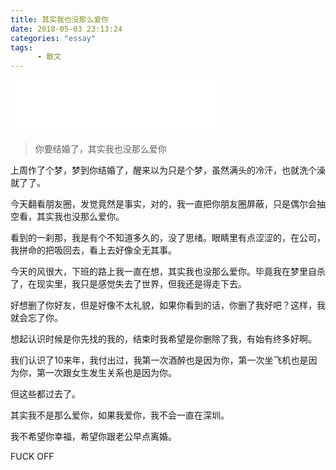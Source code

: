 ```yaml
---
title: 其实我也没那么爱你
date: 2018-05-03 23:13:24
categories: "essay"
tags:
      - 散文
---
```


<iframe frameborder="no" border="0" marginwidth="0" marginheight="0" width=330 height=86 src="//music.163.com/outchain/player?type=2&id=509311810&auto=1&height=66"></iframe>

> 你要结婚了，其实我也没那么爱你

上周作了个梦，梦到你结婚了，醒来以为只是个梦，虽然满头的冷汗，也就洗个澡就了了。

今天翻看朋友圈，发觉竟然是事实，对的，我一直把你朋友圈屏蔽，只是偶尔会抽空看，其实我也没那么爱你。

看到的一刹那，我是有个不知道多久的，没了思绪。眼睛里有点涩涩的，在公司，我拼命的把吸回去，看上去好像全无其事。

今天的风很大，下班的路上我一直在想，其实我也没那么爱你。毕竟我在梦里自杀了，在现实里，我只是感觉失去了世界，但我还是得走下去。

好想删了你好友，但是好像不太礼貌，如果你看到的话，你删了我好吧？这样，我就会忘了你。

想起认识时候是你先找的我的，结束时我希望是你删除了我，有始有终多好啊。

我们认识了10来年，我付出过，我第一次酒醉也是因为你，第一次坐飞机也是因为你，第一次跟女生发生关系也是因为你。

但这些都过去了。

其实我不是那么爱你，如果我爱你，我不会一直在深圳。

我不希望你幸福，希望你跟老公早点离婚。

FUCK OFF
